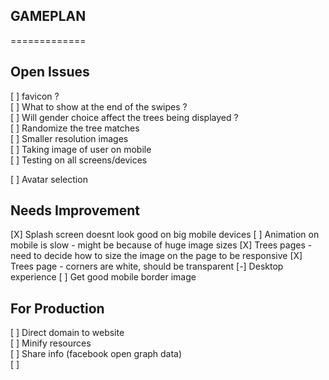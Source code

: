 ## GAMEPLAN
=============

Open Issues
--------------
[ ] favicon ?  
[ ] What to show at the end of the swipes ?  
[ ] Will gender choice affect the trees being displayed ?  
[ ] Randomize the tree matches  
[ ] Smaller resolution images  
[ ] Taking image of user on mobile  
[ ] Testing on all screens/devices

[ ] Avatar selection  


Needs Improvement
-----------------
[X] Splash screen doesnt look good on big mobile devices
[ ] Animation on mobile is slow - might be because of huge image sizes
[X] Trees pages - need to decide how to size the image on the page to be responsive
[X] Trees page - corners are white, should be transparent
[-] Desktop experience
  [ ] Get good mobile border image


For Production
--------------
[ ] Direct domain to website  
[ ] Minify resources  
[ ] Share info (facebook open graph data)  
[ ] 
